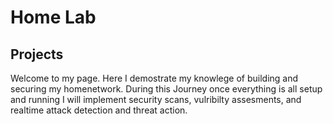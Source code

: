 # Home Lab
## Projects  

Welcome to my page. Here I demostrate my knowlege of building and securing my homenetwork. During this Journey once everything is all setup and running I will implement security scans, vulribilty assesments, and realtime attack detection and threat action.
